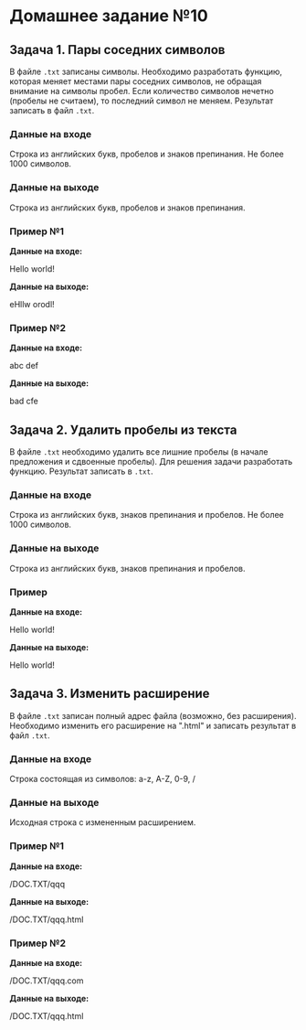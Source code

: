 # Домашнее задание №10

## Задача 1. Пары соседних символов

В файле `.txt` записаны символы. Необходимо разработать функцию, которая меняет местами пары соседних символов, не обращая внимание на символы пробел. Если количество символов нечетно (пробелы не считаем), то последний символ не меняем. Результат записать в файл `.txt`.

### Данные на входе

Строка из английских букв, пробелов и знаков препинания. Не более 1000 символов.

### Данные на выходе

Строка из английских букв, пробелов и знаков препинания.

### Пример №1

**Данные на входе:**

Hello world!

**Данные на выходе:**

eHllw orodl!

### Пример №2

**Данные на входе:**

abc def

**Данные на выходе:**

bad cfe

## Задача 2. Удалить пробелы из текста

В файле `.txt` необходимо удалить все лишние пробелы (в начале предложения и сдвоенные пробелы). Для решения задачи разработать функцию. Результат записать в `.txt`.

### Данные на входе

Строка из английских букв, знаков препинания и пробелов. Не более 1000 символов.

### Данные на выходе

Строка из английских букв, знаков препинания и пробелов.

### Пример

**Данные на входе:**

Hello world!

**Данные на выходе:**

Hello world!

## Задача 3. Изменить расширение

В файле `.txt` записан полный адрес файла (возможно, без расширения). Необходимо изменить его расширение на ".html" и записать результат в файл `.txt`.

### Данные на входе

Строка состоящая из символов: a-z, A-Z, 0-9, /

### Данные на выходе

Исходная строка с измененным расширением.

### Пример №1

**Данные на входе:**

/DOC.TXT/qqq

**Данные на выходе:**

/DOC.TXT/qqq.html

### Пример №2

**Данные на входе:**

/DOC.TXT/qqq.com

**Данные на выходе:**

/DOC.TXT/qqq.html
